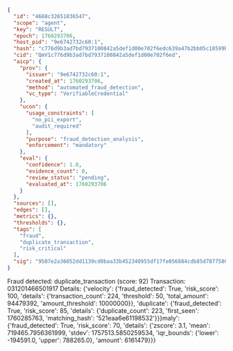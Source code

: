 ```json
{
  "id": "4688c32651836547",
  "scope": "agent",
  "key": "RESULT",
  "epoch": 1760293706,
  "host_pid": "9e6742732c60:1",
  "hash": "c776d9b3ad7bd7937100842a5def1d00e702f6edc639a47b2bb05c18599b58da",
  "cid": "QmV1c776d9b3ad7bd7937100842a5def1d00e702f6ed",
  "aicp": {
    "prov": {
      "issuer": "9e6742732c60:1",
      "created_at": 1760293706,
      "method": "automated_fraud_detection",
      "vc_type": "VerifiableCredential"
    },
    "ucon": {
      "usage_constraints": [
        "no_pii_export",
        "audit_required"
      ],
      "purpose": "fraud_detection_analysis",
      "enforcement": "mandatory"
    },
    "eval": {
      "confidence": 1.0,
      "evidence_count": 0,
      "review_status": "pending",
      "evaluated_at": 1760293706
    }
  },
  "sources": [],
  "edges": [],
  "metrics": {},
  "thresholds": {},
  "tags": [
    "fraud",
    "duplicate_transaction",
    "risk_critical"
  ],
  "sig": "9507e2a36052dd1139cd0baa33b452340955df17fe056884cdb85d787758069e"
}
```

Fraud detected: duplicate_transaction (score: 92)
Transaction: 031201466501917
Details: {'velocity': {'fraud_detected': True, 'risk_score': 100, 'details': {'transaction_count': 224, 'threshold': 50, 'total_amount': 94479392, 'amount_threshold': 10000000}}, 'duplicate': {'fraud_detected': True, 'risk_score': 85, 'details': {'duplicate_count': 223, 'first_seen': 1760285763, 'matching_hash': '521eaa6e61198532'}}}maly': {'fraud_detected': True, 'risk_score': 70, 'details': {'zscore': 3.1, 'mean': 719465.7956361999, 'stdev': 1757513.5850259534, 'iqr_bounds': {'lower': -194591.0, 'upper': 788265.0}, 'amount': 6161479}}}